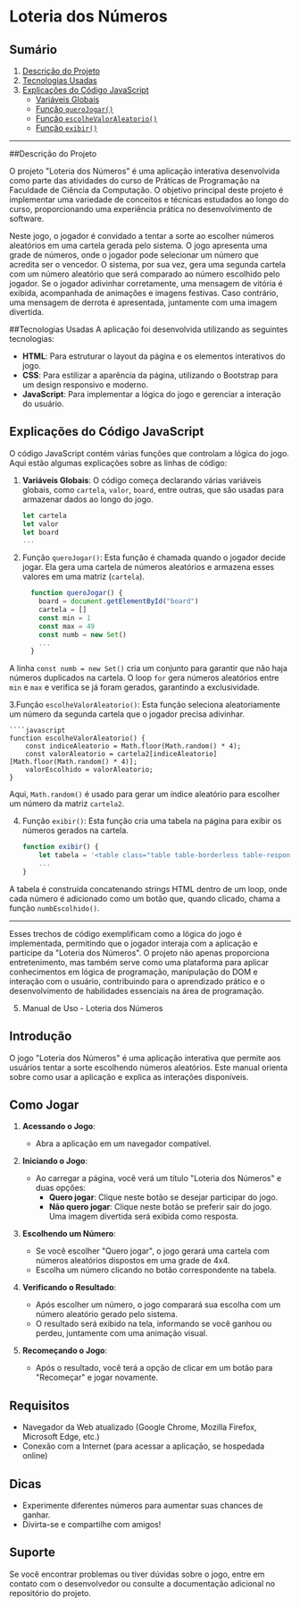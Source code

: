 # Loteria dos Números

## Sumário

1. [Descrição do Projeto](#descrição-do-projeto)
2. [Tecnologias Usadas](#tecnologias-usadas)
3. [Explicações do Código JavaScript](#explicações-do-código-javascript)
   - [Variáveis Globais](#variáveis-globais)
   - [Função `queroJogar()`](#função-querojogar)
   - [Função `escolheValorAleatorio()`](#função-escolhevaloraleatorio)
   - [Função `exibir()`](#função-exibir)

----

##Descrição do Projeto


O projeto "Loteria dos Números" é uma aplicação interativa desenvolvida como parte das atividades do curso de Práticas de Programação na Faculdade de Ciência da Computação. O objetivo principal deste projeto é implementar uma variedade de conceitos e técnicas estudados ao longo do curso, proporcionando uma experiência prática no desenvolvimento de software.

Neste jogo, o jogador é convidado a tentar a sorte ao escolher números aleatórios em uma cartela gerada pelo sistema. O jogo apresenta uma grade de números, onde o jogador pode selecionar um número que acredita ser o vencedor. O sistema, por sua vez, gera uma segunda cartela com um número aleatório que será comparado ao número escolhido pelo jogador. Se o jogador adivinhar corretamente, uma mensagem de vitória é exibida, acompanhada de animações e imagens festivas. Caso contrário, uma mensagem de derrota é apresentada, juntamente com uma imagem divertida.

##Tecnologias Usadas
A aplicação foi desenvolvida utilizando as seguintes tecnologias:
- **HTML**: Para estruturar o layout da página e os elementos interativos do jogo.
- **CSS**: Para estilizar a aparência da página, utilizando o Bootstrap para um design responsivo e moderno.
- **JavaScript**: Para implementar a lógica do jogo e gerenciar a interação do usuário.

## Explicações do Código JavaScript

O código JavaScript contém várias funções que controlam a lógica do jogo. Aqui estão algumas explicações sobre as linhas de código:

1. **Variáveis Globais**: O código começa declarando várias variáveis globais, como `cartela`, `valor`, `board`, entre outras, que são usadas para armazenar dados ao longo do jogo.

    ```javascript
    let cartela
    let valor
    let board
    ...

2. Função `queroJogar()`: Esta função é chamada quando o jogador decide jogar. Ela gera uma cartela de números aleatórios e armazena esses valores em uma matriz (`cartela`).

    ````javascript
      function queroJogar() {
        board = document.getElementById("board")
        cartela = []
        const min = 1
        const max = 49
        const numb = new Set()
        ...
      }

A linha `const numb = new Set()` cria um conjunto para garantir que não haja números duplicados na cartela. O loop `for` gera números aleatórios entre `min` e `max` e verifica se já foram gerados, garantindo a exclusividade.

3.Função `escolheValorAleatorio()`: Esta função seleciona aleatoriamente um número da segunda cartela que o jogador precisa adivinhar.

    ````javascript
    function escolheValorAleatorio() {
        const indiceAleatorio = Math.floor(Math.random() * 4);
        const valorAleatorio = cartela2[indiceAleatorio][Math.floor(Math.random() * 4)];
        valorEscolhido = valorAleatorio;
    }

Aqui, `Math.random()` é usado para gerar um índice aleatório para escolher um número da matriz `cartela2`.

4. Função `exibir()`: Esta função cria uma tabela na página para exibir os números gerados na cartela.

    ````javascript
    function exibir() {
        let tabela = '<table class="table table-borderless table-responsive"><thead>';
        ...
    }

A tabela é construída concatenando strings HTML dentro de um loop, onde cada número é adicionado como um botão que, quando clicado, chama a função `numbEscolhido()`.

-----
Esses trechos de código exemplificam como a lógica do jogo é implementada, permitindo que o jogador interaja com a aplicação e participe da "Loteria dos Números". O projeto não apenas proporciona entretenimento, mas também serve como uma plataforma para aplicar conhecimentos em lógica de programação, manipulação do DOM e interação com o usuário, contribuindo para o aprendizado prático e o desenvolvimento de habilidades essenciais na área de programação.


5. Manual de Uso - Loteria dos Números

## Introdução

O jogo "Loteria dos Números" é uma aplicação interativa que permite aos usuários tentar a sorte escolhendo números aleatórios. Este manual orienta sobre como usar a aplicação e explica as interações disponíveis.

## Como Jogar

1. **Acessando o Jogo**:
   - Abra a aplicação em um navegador compatível.

2. **Iniciando o Jogo**:
   - Ao carregar a página, você verá um título "Loteria dos Números" e duas opções:
     - **Quero jogar**: Clique neste botão se desejar participar do jogo.
     - **Não quero jogar**: Clique neste botão se preferir sair do jogo. Uma imagem divertida será exibida como resposta.

3. **Escolhendo um Número**:
   - Se você escolher "Quero jogar", o jogo gerará uma cartela com números aleatórios dispostos em uma grade de 4x4.
   - Escolha um número clicando no botão correspondente na tabela.

4. **Verificando o Resultado**:
   - Após escolher um número, o jogo comparará sua escolha com um número aleatório gerado pelo sistema.
   - O resultado será exibido na tela, informando se você ganhou ou perdeu, juntamente com uma animação visual.

5. **Recomeçando o Jogo**:
   - Após o resultado, você terá a opção de clicar em um botão para "Recomeçar" e jogar novamente.

## Requisitos

- Navegador da Web atualizado (Google Chrome, Mozilla Firefox, Microsoft Edge, etc.)
- Conexão com a Internet (para acessar a aplicação, se hospedada online)

## Dicas

- Experimente diferentes números para aumentar suas chances de ganhar.
- Divirta-se e compartilhe com amigos!

## Suporte

Se você encontrar problemas ou tiver dúvidas sobre o jogo, entre em contato com o desenvolvedor ou consulte a documentação adicional no repositório do projeto.






